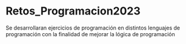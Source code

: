 # Retos_Programacion2023
Se desarrollaran ejercicios de programación en distintos lenguajes de programación con la finalidad de mejorar la lógica de programación
